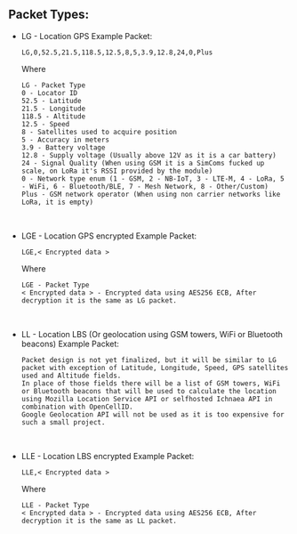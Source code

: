 ## Packet Types:

-   LG - Location GPS
    Example Packet:

        LG,0,52.5,21.5,118.5,12.5,8,5,3.9,12.8,24,0,Plus

    Where

        LG - Packet Type
        0 - Locator ID
        52.5 - Latitude
        21.5 - Longitude
        118.5 - Altitude
        12.5 - Speed
        8 - Satellites used to acquire position
        5 - Accuracy in meters
        3.9 - Battery voltage
        12.8 - Supply voltage (Usually above 12V as it is a car battery)
        24 - Signal Quality (When using GSM it is a SimComs fucked up scale, on LoRa it's RSSI provided by the module)
        0 - Network type enum (1 - GSM, 2 - NB-IoT, 3 - LTE-M, 4 - LoRa, 5 - WiFi, 6 - Bluetooth/BLE, 7 - Mesh Network, 8 - Other/Custom)
        Plus - GSM network operator (When using non carrier networks like LoRa, it is empty)

    <br>

-   LGE - Location GPS encrypted
    Example Packet:

        LGE,< Encrypted data >

    Where

        LGE - Packet Type
        < Encrypted data > - Encrypted data using AES256 ECB, After decryption it is the same as LG packet.

    <br>

-   LL - Location LBS (Or geolocation using GSM towers, WiFi or Bluetooth beacons)
    Example Packet:

        Packet design is not yet finalized, but it will be similar to LG packet with exception of Latitude, Longitude, Speed, GPS satellites used and Altitude fields.
        In place of those fields there will be a list of GSM towers, WiFi or Bluetooth beacons that will be used to calculate the location using Mozilla Location Service API or selfhosted Ichnaea API in combination with OpenCellID.
        Google Geolocation API will not be used as it is too expensive for such a small project.

    <br>

-   LLE - Location LBS encrypted
    Example Packet:

        LLE,< Encrypted data >

    Where

        LLE - Packet Type
        < Encrypted data > - Encrypted data using AES256 ECB, After decryption it is the same as LL packet.
